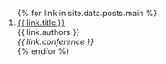 <!-- <h3 id="publications" style="margin: 2px 0px -15px;">Posts</h3> -->
<div class="publications">
<ol class="bibliography">
{% for link in site.data.posts.main %}
<li>
<div class="pub-row">
  <div class="col-sm-9" style="position: relative;padding-right: 15px;padding-left: 0px;">
      <div class="title"><a href="{{ link.pdf }}">{{ link.title }}</a></div>
      <div class="author">{{ link.authors }}</div>
      <div class="periodical"><em>{{ link.conference }}</em>
      </div>
  </div>
</div>
</li>
{% endfor %}
</ol>
</div>
